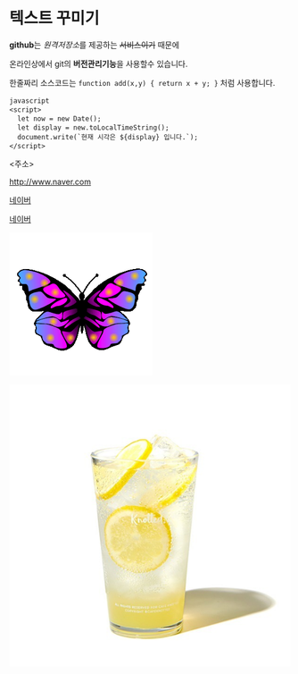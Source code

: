 # 텍스트 꾸미기

**github**는 *원격저장소*를 제공하는 ~~서비스이기~~ 때문에 

온라인상에서 git의 **버전관리기능**을 사용할수 있습니다.

한줄짜리 소스코드는 `function add(x,y) { return x + y; }` 처럼 사용합니다.

```
javascript
<script>
  let now = new Date();
  let display = new.toLocalTimeString();
  document.write(`현재 시각은 ${display} 입니다.`);
</script>
```
<주소>

<http://www.naver.com>

[네이버](http://www.naver.com)

[네이버](http://www.naver.com, "클릭하면 네이버 사이트로 이동합니다.")

![이미지](./a.gif)

![이미지](./레몬에이드.jpg)
